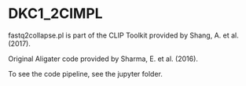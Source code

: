 # DKC1_2CIMPL
fastq2collapse.pl is part of the CLIP Toolkit provided by Shang, A. et al. (2017).

Original Aligater code provided by Sharma, E. et al. (2016).

To see the code pipeline, see the jupyter folder.
